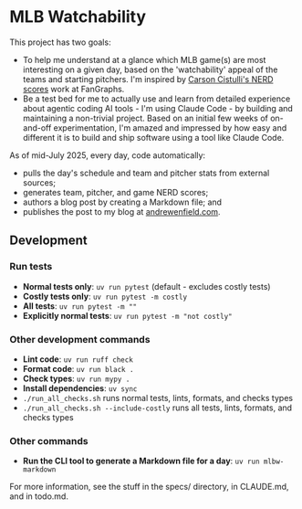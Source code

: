 # MLB Watchability

This project has two goals:

- To help me understand at a glance which MLB game(s) are most interesting on a given day, based on the 'watchability' appeal of the teams and starting pitchers. I'm inspired by [Carson Cistulli's NERD scores](https://blogs.fangraphs.com/introducing-team-nerd/) work at FanGraphs.
- Be a test bed for me to actually use and learn from detailed experience about agentic coding AI tools - I'm using Claude Code - by building and maintaining a non-trivial project. Based on an initial few weeks of on-and-off experimentation, I'm amazed and impressed by how easy and different it is to build and ship software using a tool like Claude Code.

As of mid-July 2025, every day, code automatically:

- pulls the day's schedule and team and pitcher stats from external sources;
- generates team, pitcher, and game NERD scores;
- authors a blog post by creating a Markdown file; and
- publishes the post to my blog at [andrewenfield.com](https://andrewenfield.com).

## Development

### Run tests

- **Normal tests only**: `uv run pytest` (default - excludes costly tests)
- **Costly tests only**: `uv run pytest -m costly`
- **All tests**: `uv run pytest -m ""`
- **Explicitly normal tests**: `uv run pytest -m "not costly"`

### Other development commands

- **Lint code**: `uv run ruff check`
- **Format code**: `uv run black .`
- **Check types**: `uv run mypy .`
- **Install dependencies**: `uv sync`
- `./run_all_checks.sh` runs normal tests, lints, formats, and checks types
- `./run_all_checks.sh --include-costly` runs all tests, lints, formats, and checks types

### Other commands

- **Run the CLI tool to generate a Markdown file for a day**: `uv run mlbw-markdown`

For more information, see the stuff in the specs/ directory, in CLAUDE.md, and in todo.md.
